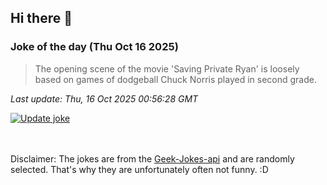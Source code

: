 ## Hi there 👋

### Joke of the day (Thu Oct 16 2025)
<!-- joke -->
>The opening scene of the movie 'Saving Private Ryan' is loosely based on games of dodgeball Chuck Norris played in second grade.
<!-- /joke -->

*Last update: Thu, 16 Oct 2025 00:56:28 GMT*

[![Update joke](https://github.com/nclskfm/nclskfm/actions/workflows/joke.yml/badge.svg)](https://github.com/nclskfm/nclskfm/actions/workflows/joke.yml)

<br><br>
Disclaimer: The jokes are from the [Geek-Jokes-api](https://github.com/sameerkumar18/geek-joke-api) and are randomly selected. That's why they are unfortunately often not funny. :D
